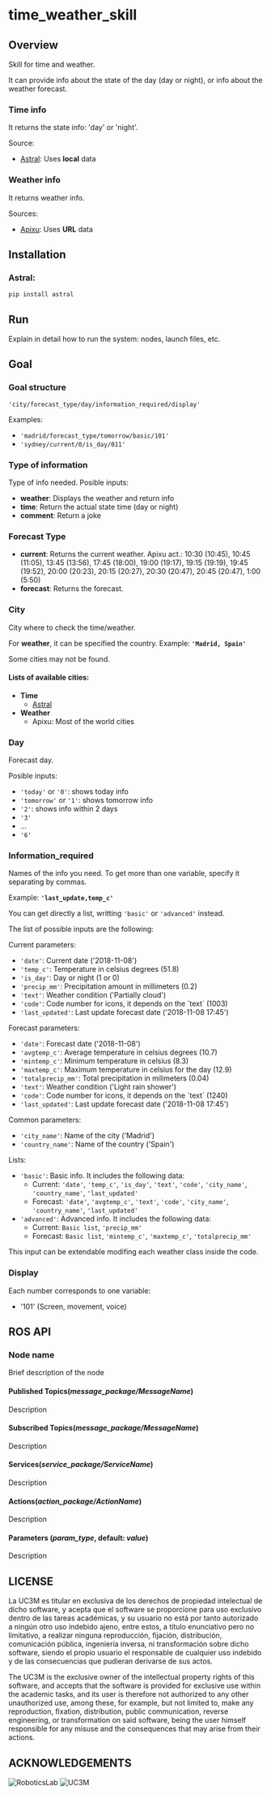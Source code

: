 # time_weather_skill

## Overview

Skill for time and weather.

It can provide info about the state of the day (day or night), or info about the weather forecast.

### Time info
It returns the state info: 'day' or 'night'.

Source:
+ [Astral](https://pypi.org/project/astral/): Uses **local** data

### Weather info
It returns weather info.

Sources:
+ [Apixu](https://www.apixu.com/): Uses **URL** data

## Installation
### Astral:
`pip install astral`

## Run

Explain in detail how to run the system: nodes, launch files, etc.

## Goal
### Goal structure
`'city/forecast_type/day/information_required/display'`

Examples:
+ `'madrid/forecast_type/tomorrow/basic/101'`
+ `'sydney/current/0/is_day/011'`

### Type of information
Type of info needed.
Posible inputs:
+ **weather**: Displays the weather and return info
+ **time**: Return the actual state time (day or night)
+ **comment**: Return a joke

### Forecast Type
+ **current**: Returns the current weather.
Apixu act.: 10:30 (10:45), 10:45 (11:05), 13:45 (13:56), 17:45 (18:00), 19:00 (19:17), 19:15 (19:19), 19:45 (19:52), 20:00 (20:23), 20:15 (20:27), 20:30 (20:47), 20:45 (20:47), 1:00 (5:50)
+ **forecast**: Returns the forecast.

### City
City where to check the time/weather.

For **weather**, it can be specified the country.
Example: **`'Madrid, Spain'`**

Some cities may not be found.
#### Lists of available cities:
+ **Time**
  + [Astral](https://astral.readthedocs.io/en/stable/index.html#cities)
+ **Weather**
  + Apixu: Most of the world cities

### Day
Forecast day.

Posible inputs:
+ `'today'` or `'0'`: shows today info
+ `'tomorrow'` or `'1'`: shows tomorrow info
+ `'2'`: shows info within 2 days
+ `'3'`
+ ...
+ `'6'`


### Information_required
Names of the info you need. To get more than one variable, specify it separating by commas.

Example: **`'last_update,temp_c'`**

You can get directly a list, writting `'basic'` or `'advanced'` instead.

The list of possible inputs are the following:

Current parameters:
+ `'date'`: Current date ('2018-11-08')
+ `'temp_c'`: Temperature in celsius degrees (51.8)
+ `'is_day'`: Day or night (1 or 0)
+ `'precip_mm'`: Precipitation amount in millimeters (0.2)
+ `'text'`: Weather condition ('Partially cloud')
+ `'code'`: Code number for icons, it depends on the ´text´ (1003)
+ `'last_updated'`: Last update forecast date ('2018-11-08 17:45')

Forecast parameters:
+ `'date'`: Forecast date ('2018-11-08')
+ `'avgtemp_c'`: Average temperature in celsius degrees (10.7)
+ `'mintemp_c'`: Minimum temperature in celsius (8.3)
+ `'maxtemp_c'`: Maximum temperature in celsius for the day (12.9)
+ `'totalprecip_mm'`: Total precipitation in milimeters (0.04)
+ `'text'`: Weather condition ('Light rain shower')
+ `'code'`: Code number for icons, it depends on the ´text´ (1240)
+ `'last_updated'`: Last update forecast date ('2018-11-08 17:45')

Common parameters:
+ `'city_name'`: Name of the city ('Madrid')
+ `'country_name'`: Name of the country ('Spain')

Lists:
+ `'basic'`: Basic info. It includes the following data:
  + Current: `'date'`, `'temp_c'`, `'is_day'`, `'text'`, `'code'`, `'city_name'`, `'country_name'`, `'last_updated'`
  + Forecast: `'date'`, `'avgtemp_c'`, `'text'`, `'code'`, `'city_name'`, `'country_name'`, `'last_updated'`
+ `'advanced'`: Advanced info. It includes the following data:
  + Current: `Basic list`, `'precip_mm'`
  + Forecast: `Basic list`, `'mintemp_c'`, `'maxtemp_c'`, `'totalprecip_mm'`

This input can be extendable modifing each weather class inside the code.

### Display
Each number corresponds to one variable:
+ '101' (Screen, movement, voice)

## ROS API

### Node name

Brief description of the node

#### Published Topics(*message_package/MessageName*)

Description

#### Subscribed Topics(*message_package/MessageName*)

Description

#### Services(*service_package/ServiceName*)

Description

#### Actions(*action_package/ActionName*)

Description

#### Parameters	(*param_type*, default: *value*)

Description

## LICENSE

La UC3M es titular en exclusiva de los derechos de propiedad intelectual de dicho software, y acepta que el software se proporcione para uso exclusivo dentro de las tareas académicas, y su usuario no está por tanto autorizado a ningún otro uso indebido ajeno, entre estos, a título enunciativo pero no limitativo, a realizar ninguna reproducción, fijación, distribución, comunicación pública, ingeniería inversa, ni transformación sobre dicho software, siendo el propio usuario el responsable de cualquier uso indebido y de las consecuencias que pudieran derivarse de sus actos.

The UC3M is the exclusive owner of the intellectual property rights of this software, and accepts that the software is provided for exclusive use within the academic tasks, and its user is therefore not authorized to any other unauthorized use, among these, for example, but not limited to, make any reproduction, fixation, distribution, public communication, reverse engineering, or transformation on said software, being the user himself responsible for any misuse and the consequences that may arise from their actions.

## ACKNOWLEDGEMENTS

![RoboticsLab](http://ieee.uc3m.es/images/thumb/b/b6/Roboticslab_text_new.jpg/128px-Roboticslab_text_new.jpg)
![UC3M](http://ieee.uc3m.es/images/thumb/6/6b/Logo_uc3m_letras.png/256px-Logo_uc3m_letras.png)
